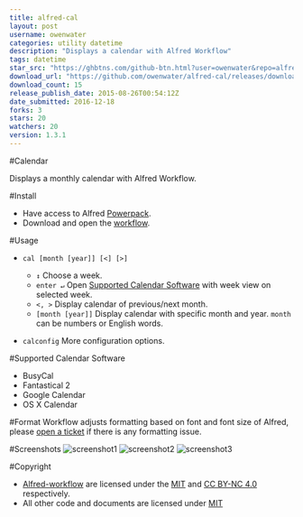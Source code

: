```yaml
---
title: alfred-cal
layout: post
username: owenwater
categories: utility datetime
description: "Displays a calendar with Alfred Workflow"
tags: datetime
star_src: "https://ghbtns.com/github-btn.html?user=owenwater&repo=alfred-cal&type=star&count=true"
download_url: "https://github.com/owenwater/alfred-cal/releases/download/1.3.1/Calendar.alfredworkflow"
download_count: 15
release_publish_date: 2015-08-26T00:54:12Z
date_submitted: 2016-12-18
forks: 3
stars: 20
watchers: 20
version: 1.3.1
---
```

#Calendar

Displays a monthly calendar with Alfred Workflow.

#Install
- Have access to Alfred [Powerpack](http://www.alfredapp.com/powerpack/).
- Download and open the [workflow](Calendar.alfredworkflow?raw=true).

#Usage
- `cal [month [year]] [<] [>]`
	- `↕` Choose a week.
	- `enter ↵` Open [Supported Calendar Software](#support) with week view on selected week.
	- `<, >` Display calendar of previous/next month.
	- `[month [year]]` Display calendar with specific month and year. `month` can be numbers or English words.

- `calconfig` More configuration options.

<a name="support"></a>
#Supported Calendar Software
- BusyCal
- Fantastical 2
- Google Calendar
- OS X Calendar

#Format
Workflow adjusts formatting based on font and font size of Alfred, please [open a ticket](https://github.com/owenwater/alfred-cal/issues/new) if there is any formatting issue.


#Screenshots
![screenshot1](screenshots/screenshot1.png?raw=true)
![screenshot2](screenshots/screenshot2.png?raw=true)
![screenshot3](screenshots/screenshot3.png?raw=true)

#Copyright
- [Alfred-workflow](https://github.com/deanishe/alfred-workflow) are licensed under the [MIT](http://opensource.org/licenses/MIT) and [CC BY-NC 4.0](https://creativecommons.org/licenses/by-nc/4.0/legalcode) respectively.
- All other code and documents are licensed under [MIT](http://opensource.org/licenses/MIT)